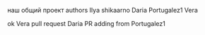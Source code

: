 наш общий проект
authors
Ilya
shikaarno
Daria
Portugalez1
Vera

ok
Vera pull request
Daria PR
adding from Portugalez1